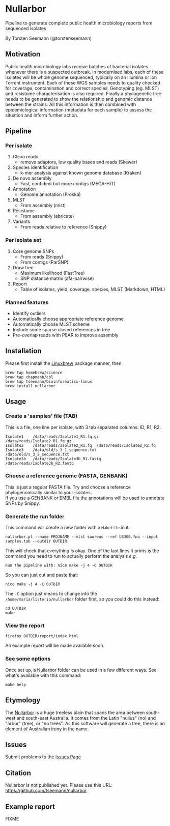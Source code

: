 # Nullarbor

Pipeline to generate complete public health microbiology reports from sequenced isolates

By Torsten Seemann (@torstenseemann)

## Motivation

Public health microbiology labs receive batches of bacterial isolates
whenever there is a suspected outbreak.  In modernised labs, each of these
isolates will be whole genome sequenced, typically on an Illumina or Ion
Torrent instrument.  Each of these WGS samples needs to quality checked for
coverage, contamination and correct species.  Genotyping (eg.  MLST) and
resistome characterisation is also required.  Finally a phylogenetic tree
needs to be generated to show the relationship and genomic distance between
the strains.  All this information is then combined with epidemiological
information (metadata for each sample) to assess the situation and inform
further action.

## Pipeline

### Per isolate

1. Clean reads
   * remove adaptors, low quality bases and reads (Skewer)
2. Species identification
   * k-mer analysis against known genome database (Kraken)
3. De novo assembly
   * Fast, confident but more contigs (MEGA-HIT)
4. Annotation
   * Genome annotation (Prokka)
5. MLST
   * From assembly (mlst)
6. Resistome
   * From assembly (abricate)
7. Variants
   * From reads relative to reference (Snippy)

### Per isolate set

1. Core genome SNPs
   * From reads (Snippy)
   * From contigs (ParSNP)
2. Draw tree
   * Maximum likelihood (FastTree)
   * SNP distance matrix (afa-pairwise)
3. Report
   * Table of isolates, yield, coverage, species, MLST (Markdown, HTML)

### Planned features

* Identify outliers 
* Automatically choose appropriate reference genome
* Automatically choose MLST scheme
* Include some sparse closed references in tree
* Pre-overlap reads with PEAR to improve assembly

## Installation

Please first install the [Linuxbrew](https://github.com/Homebrew/linuxbrew) package manner, then:

    brew tap homebrew/science
    brew tap chapmanb/cbl
    brew tap tseemann/bioinformatics-linux
    brew install nullarbor

## Usage

### Create a 'samples' file (TAB)

This is a file, one line per isolate, with 3 tab separated columns: ID, R1, R2.

    Isolate1	/data/reads/Isolate1_R1.fq.gz	/data/reads/Isolate2_R1.fq.gz
    Isolate2	/data/reads/Isolate2_R1.fq	/data/reads/Isolate2_R2.fq
    Isolate3	/data/old/s_3_1_sequence.txt	/data/old/s_3_2_sequence.txt
    Isolate3b	/data/reads/Isolate3b_R1.fastq	/data/reads/Isolate3b_R2.fastq

### Choose a reference genome (FASTA, GENBANK)

This is just a regular FASTA file. Try and choose a reference phylogenomically similar to your isolates.    
If you use a GENBANK or EMBL file the annotations will be used to annotate SNPs by Snippy.

### Generate the run folder

This command will create a new folder with a `Makefile` in it:

    nullarbor.pl --name PROJNAME --mlst saureus --ref US300.fna --input samples.tab --outdir OUTDIR

This will check that everything is okay. One of the last lines it prints is the command you need to run
to actually perform the analysis _e.g._

    Run the pipeline with: nice make -j 4 -C OUTDIR

So you can just cut and paste that:

    nice make -j 4 -C OUTDIR

The `-C` option just means to change into the `/home/maria/listeria/nullarbor` folder first, so you could 
do this instead:

    cd OUTDIR
    make 

### View the report

    firefox OUTDIR/report/index.html

An example report will be made available soon.

### See some options

Once set up, a Nullarbor folder can be used in a few different ways. 
See what's available with this command:

    make help

## Etymology

The [Nullarbor](http://en.wikipedia.org/wiki/Nullarbor_Plain) 
is a huge treeless plain that spans the area between south-west and
south-east Australia.  It comes from the Latin "nullus" (no) and "arbor"
(tree), or "no trees".  As this software will generate a tree, there is an
element of Australian irony in the name.

## Issues

Submit problems to the [Issues Page](https://github.com/tseemann/nullarbor/issues)

## Citation

Nullarbor is not published yet. Please use this URL: https://github.com/tseemann/nullarbor

## Example report

FIXME
